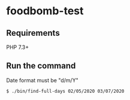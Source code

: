# foodbomb-test

## Requirements 
PHP 7.3+

## Run the command
Date format must be "d/m/Y"
```
$ ./bin/find-full-days 02/05/2020 03/07/2020
```
